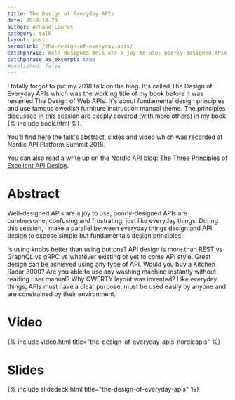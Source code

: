 ```yaml
---
title: The Design of Everyday APIs
date: 2018-10-23
author: Arnaud Lauret
category: talk
layout: post
permalink: /the-design-of-everyday-apis/
catchphrase: Well-designed APIs are a joy to use; poorly-designed APIs are cumbersome, confusing and frustrating, just like everyday things. During this session, I make a parallel between everyday things design and API design to expose simple but fundamentals design principles.
catchphrase_as_excerpt: true
#published: false
---
```


I totally forgot to put my 2018 talk on the blog. It's called The Design of Everyday APIs which was the working title of my book before it was renamed The Design of Web APIs. It's about fundamental design principles and use famous swedish furniture instruction manual theme. The principles discussed in this session are deeply covered (with more others) in my book {% include book.html %}.

You'll find here the talk's abstract, slides and video which was recorded at Nordic API Platform Summit 2018.

You can also read a write up on the Nordic API blog: [The Three Principles of Excellent API Design](https://nordicapis.com/the-three-principles-of-excellent-api-design/).

# Abstract

Well-designed APIs are a joy to use; poorly-designed APIs are cumbersome, confusing and frustrating, just like everyday things. During this session, I make a parallel between everyday things design and API design to expose simple but fundamentals design principles.

Is using knobs better than using buttons? API design is more than REST vs GraphQL vs gRPC vs whatever existing or yet to come API style. Great design can be achieved using any type of API. Would you buy a Kitchen Radar 3000? Are you able to use any washing machine instantly without reading user manual? Why QWERTY layout was invented? Like everyday things, APIs must have a clear purpose, must be used easily by anyone and are constrained by their environment.

# Video

{% include video.html title="the-design-of-everyday-apis-nordicapis" %}

# Slides

{% include slidedeck.html title="the-design-of-everyday-apis" %}

